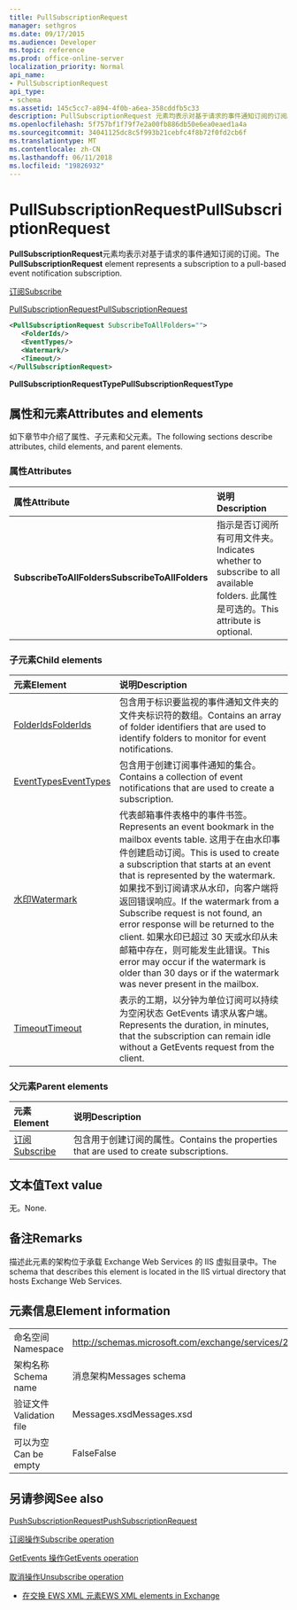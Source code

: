 ```yaml
---
title: PullSubscriptionRequest
manager: sethgros
ms.date: 09/17/2015
ms.audience: Developer
ms.topic: reference
ms.prod: office-online-server
localization_priority: Normal
api_name:
- PullSubscriptionRequest
api_type:
- schema
ms.assetid: 145c5cc7-a894-4f0b-a6ea-358cddfb5c33
description: PullSubscriptionRequest 元素均表示对基于请求的事件通知订阅的订阅。
ms.openlocfilehash: 5f757bf1f79f7e2a00fb886db50e6ea0eaed1a4a
ms.sourcegitcommit: 34041125dc8c5f993b21cebfc4f8b72f0fd2cb6f
ms.translationtype: MT
ms.contentlocale: zh-CN
ms.lasthandoff: 06/11/2018
ms.locfileid: "19826932"
---
```

# <a name="pullsubscriptionrequest"></a><span data-ttu-id="2ebca-103">PullSubscriptionRequest</span><span class="sxs-lookup"><span data-stu-id="2ebca-103">PullSubscriptionRequest</span></span>

<span data-ttu-id="2ebca-104">**PullSubscriptionRequest**元素均表示对基于请求的事件通知订阅的订阅。</span><span class="sxs-lookup"><span data-stu-id="2ebca-104">The **PullSubscriptionRequest** element represents a subscription to a pull-based event notification subscription.</span></span> 
  
[<span data-ttu-id="2ebca-105">订阅</span><span class="sxs-lookup"><span data-stu-id="2ebca-105">Subscribe</span></span>](subscribe.md)
  
[<span data-ttu-id="2ebca-106">PullSubscriptionRequest</span><span class="sxs-lookup"><span data-stu-id="2ebca-106">PullSubscriptionRequest</span></span>](pullsubscriptionrequest.md)
  
```XML
<PullSubscriptionRequest SubscribeToAllFolders="">
   <FolderIds/>
   <EventTypes/>
   <Watermark/>
   <Timeout/>
</PullSubscriptionRequest>
```

 <span data-ttu-id="2ebca-107">**PullSubscriptionRequestType**</span><span class="sxs-lookup"><span data-stu-id="2ebca-107">**PullSubscriptionRequestType**</span></span>
## <a name="attributes-and-elements"></a><span data-ttu-id="2ebca-108">属性和元素</span><span class="sxs-lookup"><span data-stu-id="2ebca-108">Attributes and elements</span></span>

<span data-ttu-id="2ebca-109">如下章节中介绍了属性、子元素和父元素。</span><span class="sxs-lookup"><span data-stu-id="2ebca-109">The following sections describe attributes, child elements, and parent elements.</span></span>
  
### <a name="attributes"></a><span data-ttu-id="2ebca-110">属性</span><span class="sxs-lookup"><span data-stu-id="2ebca-110">Attributes</span></span>

|<span data-ttu-id="2ebca-111">**属性**</span><span class="sxs-lookup"><span data-stu-id="2ebca-111">**Attribute**</span></span>|<span data-ttu-id="2ebca-112">**说明**</span><span class="sxs-lookup"><span data-stu-id="2ebca-112">**Description**</span></span>|
|:-----|:-----|
|<span data-ttu-id="2ebca-113">**SubscribeToAllFolders**</span><span class="sxs-lookup"><span data-stu-id="2ebca-113">**SubscribeToAllFolders**</span></span> <br/> |<span data-ttu-id="2ebca-114">指示是否订阅所有可用文件夹。</span><span class="sxs-lookup"><span data-stu-id="2ebca-114">Indicates whether to subscribe to all available folders.</span></span> <span data-ttu-id="2ebca-115">此属性是可选的。</span><span class="sxs-lookup"><span data-stu-id="2ebca-115">This attribute is optional.</span></span>  <br/> |
   
### <a name="child-elements"></a><span data-ttu-id="2ebca-116">子元素</span><span class="sxs-lookup"><span data-stu-id="2ebca-116">Child elements</span></span>

|<span data-ttu-id="2ebca-117">**元素**</span><span class="sxs-lookup"><span data-stu-id="2ebca-117">**Element**</span></span>|<span data-ttu-id="2ebca-118">**说明**</span><span class="sxs-lookup"><span data-stu-id="2ebca-118">**Description**</span></span>|
|:-----|:-----|
|[<span data-ttu-id="2ebca-119">FolderIds</span><span class="sxs-lookup"><span data-stu-id="2ebca-119">FolderIds</span></span>](folderids.md) <br/> |<span data-ttu-id="2ebca-120">包含用于标识要监视的事件通知文件夹的文件夹标识符的数组。</span><span class="sxs-lookup"><span data-stu-id="2ebca-120">Contains an array of folder identifiers that are used to identify folders to monitor for event notifications.</span></span>  <br/> |
|[<span data-ttu-id="2ebca-121">EventTypes</span><span class="sxs-lookup"><span data-stu-id="2ebca-121">EventTypes</span></span>](eventtypes.md) <br/> |<span data-ttu-id="2ebca-122">包含用于创建订阅事件通知的集合。</span><span class="sxs-lookup"><span data-stu-id="2ebca-122">Contains a collection of event notifications that are used to create a subscription.</span></span>  <br/> |
|[<span data-ttu-id="2ebca-123">水印</span><span class="sxs-lookup"><span data-stu-id="2ebca-123">Watermark</span></span>](watermark.md) <br/> |<span data-ttu-id="2ebca-124">代表邮箱事件表格中的事件书签。</span><span class="sxs-lookup"><span data-stu-id="2ebca-124">Represents an event bookmark in the mailbox events table.</span></span> <span data-ttu-id="2ebca-125">这用于在由水印事件创建启动订阅。</span><span class="sxs-lookup"><span data-stu-id="2ebca-125">This is used to create a subscription that starts at an event that is represented by the watermark.</span></span> <span data-ttu-id="2ebca-126">如果找不到订阅请求从水印，向客户端将返回错误响应。</span><span class="sxs-lookup"><span data-stu-id="2ebca-126">If the watermark from a Subscribe request is not found, an error response will be returned to the client.</span></span> <span data-ttu-id="2ebca-127">如果水印已超过 30 天或水印从未邮箱中存在，则可能发生此错误。</span><span class="sxs-lookup"><span data-stu-id="2ebca-127">This error may occur if the watermark is older than 30 days or if the watermark was never present in the mailbox.</span></span>  <br/> |
|[<span data-ttu-id="2ebca-128">Timeout</span><span class="sxs-lookup"><span data-stu-id="2ebca-128">Timeout</span></span>](timeout.md) <br/> |<span data-ttu-id="2ebca-129">表示的工期，以分钟为单位订阅可以持续为空闲状态 GetEvents 请求从客户端。</span><span class="sxs-lookup"><span data-stu-id="2ebca-129">Represents the duration, in minutes, that the subscription can remain idle without a GetEvents request from the client.</span></span>  <br/> |
   
### <a name="parent-elements"></a><span data-ttu-id="2ebca-130">父元素</span><span class="sxs-lookup"><span data-stu-id="2ebca-130">Parent elements</span></span>

|<span data-ttu-id="2ebca-131">**元素**</span><span class="sxs-lookup"><span data-stu-id="2ebca-131">**Element**</span></span>|<span data-ttu-id="2ebca-132">**说明**</span><span class="sxs-lookup"><span data-stu-id="2ebca-132">**Description**</span></span>|
|:-----|:-----|
|[<span data-ttu-id="2ebca-133">订阅</span><span class="sxs-lookup"><span data-stu-id="2ebca-133">Subscribe</span></span>](subscribe.md) <br/> |<span data-ttu-id="2ebca-134">包含用于创建订阅的属性。</span><span class="sxs-lookup"><span data-stu-id="2ebca-134">Contains the properties that are used to create subscriptions.</span></span>  <br/> |
   
## <a name="text-value"></a><span data-ttu-id="2ebca-135">文本值</span><span class="sxs-lookup"><span data-stu-id="2ebca-135">Text value</span></span>

<span data-ttu-id="2ebca-136">无。</span><span class="sxs-lookup"><span data-stu-id="2ebca-136">None.</span></span>
  
## <a name="remarks"></a><span data-ttu-id="2ebca-137">备注</span><span class="sxs-lookup"><span data-stu-id="2ebca-137">Remarks</span></span>

<span data-ttu-id="2ebca-138">描述此元素的架构位于承载 Exchange Web Services 的 IIS 虚拟目录中。</span><span class="sxs-lookup"><span data-stu-id="2ebca-138">The schema that describes this element is located in the IIS virtual directory that hosts Exchange Web Services.</span></span>
  
## <a name="element-information"></a><span data-ttu-id="2ebca-139">元素信息</span><span class="sxs-lookup"><span data-stu-id="2ebca-139">Element information</span></span>

|||
|:-----|:-----|
|<span data-ttu-id="2ebca-140">命名空间</span><span class="sxs-lookup"><span data-stu-id="2ebca-140">Namespace</span></span>  <br/> |http://schemas.microsoft.com/exchange/services/2006/messages  <br/> |
|<span data-ttu-id="2ebca-141">架构名称</span><span class="sxs-lookup"><span data-stu-id="2ebca-141">Schema name</span></span>  <br/> |<span data-ttu-id="2ebca-142">消息架构</span><span class="sxs-lookup"><span data-stu-id="2ebca-142">Messages schema</span></span>  <br/> |
|<span data-ttu-id="2ebca-143">验证文件</span><span class="sxs-lookup"><span data-stu-id="2ebca-143">Validation file</span></span>  <br/> |<span data-ttu-id="2ebca-144">Messages.xsd</span><span class="sxs-lookup"><span data-stu-id="2ebca-144">Messages.xsd</span></span>  <br/> |
|<span data-ttu-id="2ebca-145">可以为空</span><span class="sxs-lookup"><span data-stu-id="2ebca-145">Can be empty</span></span>  <br/> |<span data-ttu-id="2ebca-146">False</span><span class="sxs-lookup"><span data-stu-id="2ebca-146">False</span></span>  <br/> |
   
## <a name="see-also"></a><span data-ttu-id="2ebca-147">另请参阅</span><span class="sxs-lookup"><span data-stu-id="2ebca-147">See also</span></span>



[<span data-ttu-id="2ebca-148">PushSubscriptionRequest</span><span class="sxs-lookup"><span data-stu-id="2ebca-148">PushSubscriptionRequest</span></span>](pushsubscriptionrequest.md)
  
[<span data-ttu-id="2ebca-149">订阅操作</span><span class="sxs-lookup"><span data-stu-id="2ebca-149">Subscribe operation</span></span>](subscribe-operation.md)
  
[<span data-ttu-id="2ebca-150">GetEvents 操作</span><span class="sxs-lookup"><span data-stu-id="2ebca-150">GetEvents operation</span></span>](getevents-operation.md)
  
[<span data-ttu-id="2ebca-151">取消操作</span><span class="sxs-lookup"><span data-stu-id="2ebca-151">Unsubscribe operation</span></span>](unsubscribe-operation.md)


- [<span data-ttu-id="2ebca-152">在交换 EWS XML 元素</span><span class="sxs-lookup"><span data-stu-id="2ebca-152">EWS XML elements in Exchange</span></span>](ews-xml-elements-in-exchange.md)

